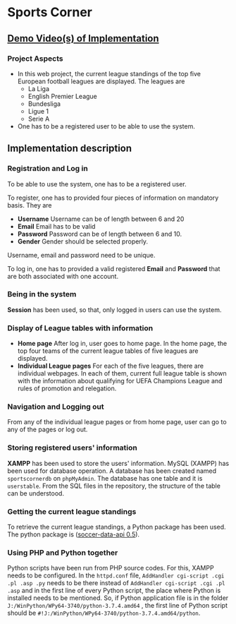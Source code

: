 # Sports Corner

## [Demo Video(s) of Implementation](https://drive.google.com/file/d/1Tgp7jnuS0EHvyK9AL565fFU-TS-FMumx/view?usp=sharing)

### Project Aspects
- In this web project, the current league standings of the top five European  football leagues are displayed. The leagues are 
  - La Liga
  - English Premier League
  - Bundesliga
  - Ligue 1
  - Serie A
- One has to be a registered user to be able to use the system.

## Implementation description
### Registration and Log in 
To be able to use the system, one has to be a registered user. 

To register, one has to provided four pieces of information on mandatory basis. They are 
- **Username** Username can be of length between 6 and 20
- **Email** Email has to be valid
- **Password** Password can be of length between 6 and 10. 
- **Gender** Gender should be selected properly. 

Username, email and password need to be unique.  

To log in, one has to provided a valid registered **Email** and **Password** that are both associated with one account. 

### Being in the system  
**Session** has been used, so that, only logged in users can use the system. 



### Display of League tables with information 

- **Home page** After log in, user goes to home page. In the home page, the top four teams of the current league tables of five leagues are displayed. 
- **Individual League pages** For each of the five leagues, there are individual webpages. In each of them, current full league table is shown with the information about qualifying for UEFA Champions League and rules of promotion and relegation.

### Navigation and Logging out
From any of the individual league pages or from home page, user can go to any of the pages or log out. 


###  Storing registered users' information

**XAMPP** has been used to store the users' information.  MySQL (XAMPP) has been used for database operation. A database has been created named `sportscornerdb` on `phpMyAdmin`. The database has one table and it is `userstable`. From the SQL files in the repository, the structure of the table can be understood. 

### Getting the current league standings 
To retrieve the current league standings, a Python package has been used. <br>
The python package is ([soccer-data-api 0.5](https://pypi.org/project/soccer-data-api/)).

### Using PHP and Python together 

Python scripts have been run from PHP source codes. 
   For this, XAMPP needs to be configured. In the `httpd.conf` file, `AddHandler cgi-script .cgi .pl .asp .py` needs to be there instead of 
   `AddHandler cgi-script .cgi .pl .asp` and in the first line of every Python script, the place where Python is installed needs to be mentioned. 
   So, if Python application file is in the folder `J:/WinPython/WPy64-3740/python-3.7.4.amd64` , the first line of Python script 
   should be `#!J:/WinPython/WPy64-3740/python-3.7.4.amd64/python`.
